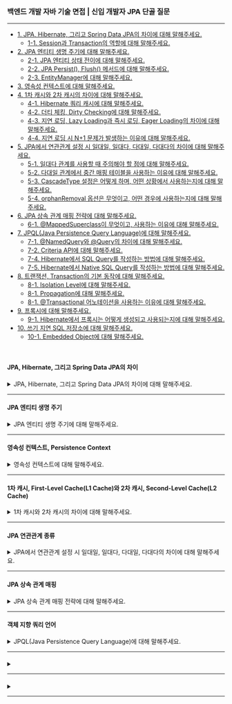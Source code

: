 ### 백엔드 개발 자바 기술 면접 | 신입 개발자 JPA 단골 질문

---

- [1. JPA, Hibernate, 그리고 Spring Data JPA의 차이에 대해 말해주세요.](#jpa-hibernate-그리고-spring-data-jpa의-차이)
    - [1-1. Session과 Transaction의 역할에 대해 말해주세요.]()
- [2. JPA 엔티티 생명 주기에 대해 말해주세요.](#jpa-엔티티-생명-주기)
    - [2-1. JPA 엔티티 상태 전이에 대해 말해주세요.]()
    - [2-2. JPA Persist(), Flush() 메서드에 대해 말해주세요.]()
    - [2-3. EntityManager에 대해 말해주세요.]()
- [3. 영속성 컨텍스트에 대해 말해주세요.](#영속성-컨텍스트-persistence-context)
- [4. 1차 캐시와 2차 캐시의 차이에 대해 말해주세요.](#1차-캐시-first-level-cachel1-cache와-2차-캐시-second-level-cachel2-cache)
    - [4-1. Hibernate 쿼리 캐시에 대해 말해주세요.]()
    - [4-2. 더티 체킹, Dirty Checking에 대해 말해주세요.]()
    - [4-3. 지연 로딩, Lazy Loading과 즉시 로딩, Eager Loading의 차이에 대해 말해주세요.]()
    - [4-4. 지연 로딩 시 N+1 문제가 발생하는 이유에 대해 말해주세요.]()
- [5. JPA에서 연관관계 설정 시 일대일, 일대다, 다대일, 다대다의 차이에 대해 말해주세요.](#jpa-연관관계-종류)
    - [5-1. 일대다 관계를 사용할 때 주의해야 할 점에 대해 말해주세요.](#)
    - [5-2. 다대일 관계에서 중간 매핑 테이블을 사용하는 이유에 대해 말해주세요.]()
    - [5-3. CascadeType 설정은 어떻게 하며, 어떤 상황에서 사용하는지에 대해 말해주세요.]()
    - [5-4. orphanRemoval 옵션은 무엇이고, 어떤 경우에 사용하는지에 대해 말해주세요.]()
- [6. JPA 상속 관계 매핑 전략에 대해 말해주세요.](#jpa-상속-관계-매핑)
    - [6-1. @MappedSuperclass이 무엇이고, 사용하는 이유에 대해 말해주세요.]()
- [7. JPQL(Java Persistence Query Language)에 대해 말해주세요.](#객체-지향-쿼리-언어)
    - [7-1. @NamedQuery와 @Query의 차이에 대해 말해주세요.]()
    - [7-2. Criteria API에 대해 말해주세요.]()
    - [7-4. Hibernate에서 SQL Query를 작성하는 방법에 대해 말해주세요.]()
    - [7-5. Hibernate에서 Native SQL Query를 작성하는 방법에 대해 말해주세요.]()
- [8. 트랜잭션, Transaction의 기본 동작에 대해 말해주세요.]()
    - [8-1. Isolation Level에 대해 말해주세요.]()
    - [8-1. Propagation에 대해 말해주세요.]()
    - [8-1. @Transactional 어노테이션을 사용하는 이유에 대해 말해주세요.]()
- [9. 프록시에 대해 말해주세요.]()
    - [9-1. Hibernate에서 프록시는 어떻게 생성되고 사용되는지에 대해 말해주세요.]()
- [10. 쓰기 지연 SQL 저장소에 대해 말해주세요.]()
    - [10-1. Embedded Object에 대해 말해주세요.]()

<br>

#### JPA, Hibernate, 그리고 Spring Data JPA의 차이

<details>
<summary>JPA, Hibernate, 그리고 Spring Data JPA의 차이에 대해 말해주세요.</summary>

- **JPA, Java Persistence API**: 데이터베이스와의 상호작용을 위해 **EntityManager를 통해 구현되는 인터페이스**로, ORM의 표준이다.
- **Hibernate**: **JPA를 구현한 라이브러리**로, 많은 기능과 성능 최적화를 제공한다. 다른 JPA 구현체로 쉽게 전환이 가능하다.
- **Spring Data JPA**: JPA를 기반으로 Repository 인터페이스를 통해 **메서드 이름에 맞는 쿼리를 자동으로 생성**해주는 편리한 기능을 제공한다.

<details>
<summary>⁉️ Hibernate에서 Session과 Transaction의 역할에 대해 말해주세요.</summary>

- **Session**: Hibernate와 데이터베이스 간의 연경을 관리한다.
    - **CRUD 작업**: 엔티티를 저장, 조회, 업데이트, 삭제하는 작업을 수행한다.
    - **1차 캐시**: 엔티티 객체를 1차 캐시에 저장하여 동일한 세션 내에서 동일한 객체에 대한 중복 조회를 방지한다.
    - **쿼리 실행**: HQL이나 Criteria API를 사용하여 쿼리를 실행하고 결과를 반환한다.


- **Transaction**: 데이터베이스 작업의 원자성을 보장한다.
    - **원자성 보장**: 여러 데이터베이스 작업이 모두 성공하거나 모두 실패하게 함으로써 데이터의 일관성을 유지한다.
    - **커밋 / 롤백**: 트랜잭션을 사용하여 작업을 커밋(확인)하거나 롤백(취소)할 수 있다.
    - **동시성 제어**: 트랜잭션을 통해 데이터베이스의 동시성 문제를 관리한다.

> Session은 Hibernate와 데이터베이스 간의 상호작용을 관리하는 반면, Transaction은 데이터베이스 작업의 원자성과 일관성을 보장하는 역할을 한다.

</details>

</details>

---

#### JPA 엔티티 생명 주기

<details>
<summary>JPA 엔티티 생명 주기에 대해 말해주세요.</summary>

- **비영속 상태, Transient**: 엔티티가 생성되었지만 데이터베이스에 저장되지 않고 **영속성 컨텍스트와 연결되지 않은 상태**이다.
- **영속 상태, Managed**: persist 메서드를 호출하여 엔티티가 **영속성 컨텍스트에 저장**되고 데이터베이스에 연결된 상태이다.
    - 이 상태에서는 **변경 사항이 자동으로 감지되어 데이터베이스에 반영**된다. 이 과정을 **Dirty Checking**이라고 한다.
- **준영속 상태, Detached**: detach 메서드를 호출하거나 EntityManager가 닫힐 때, **영속성 컨텍스트에서 더 이상 관리하지 않는 상태**이다.
- **삭제 상태, Removed**: remove 메서드를 호출하여 **영속성 컨텍스트에서 제거된 상태**로, 트랜잭션이 커밋될 때 데이터베이스에서 삭제된다.

<details>
<summary>⁉️ JPA 엔티티 상태 전이에 대해 말해주세요.</summary>

1. **Transient (비영속 상태) → Managed (영속 상태)**
    - persist() 메서드를 호출하여 엔티티를 영속성 컨텍스트에 저장한다.
2. **Managed (영속 상태) → Detached (준영속 상태)**
    - detach() 메서드를 호출하거나 EntityManager가 닫힐 때 엔티티가 영속성 컨텍스트에서 분리된다.
3. **Managed (영속 상태) → Removed (삭제 상태)**
    - remove() 메서드를 호출하여 엔티티를 영속성 컨텍스트에서 제거한다.
4. **Detached (준영속 상태) → Managed (영속 상태)**
    - merge() 메서드를 호출하여 준영속 상태의 엔ㅌ니티를 다시 영속성 컨텍스트에 병합한다.

</details>

<br>

<details>
<summary>⁉️ JPA Persist(), Flush() 메서드에 대해 말해주세요.</summary>

- **persit()**: 새로운 엔티티를 영속성 컨텍스트에 추가하여 영속 상태로 전이시키며, 트랜잭션 커밋 시 데이터베이스에 저장된다.
- **flush()**: 영속성 컨텍스트의 변경 사항을 즉시 데이터베이스에 반영하지만, 트랜잭션이 커밋되기 전까지는 변경 사항이 실제 저장되지 않는다.

</details>

<br>

<details>
<summary>⁉️ EntityManager에 대해 말해주세요.</summary>

- 엔티티의 **생명 주기를 관리**하고 데이터베이스와의 상호작용을 수행하는 주요 **인터페이스**이다.
- EntityManager 객체는 엔티티를 영속성 컨텍스트에 저장하고, 쿼리를 실행하며, 트랜잭션을 관리하는 역할을 한다.

</details>

</details>

---

#### 영속성 컨텍스트, Persistence Context

<details>
<summary>영속성 컨텍스트에 대해 말해주세요.</summary>

- 엔티티를 **메모리에 저장 및 관리**하며, 데이터베이스와의 상호작용을 최적화한다.
- EntityManager는 하나의 영속성 컨텍스트와 연결되어 있으며, EntityManager가 사용될 때까지 유지된다.
- 데이터베이스와의 실제 연결 없이 엔티티의 상태를 관리하는 **가상의 저장소 역할**을 하며, 엔티티의 상태 변화는 데이터베이스에 자동으로 반영된다.

</details>

---

#### 1차 캐시, First-Level Cache(L1 Cache)와 2차 캐시, Second-Level Cache(L2 Cache)

<details>
<summary>1차 캐시와 2차 캐시의 차이에 대해 말해주세요.</summary>

- **1차 캐시**: 각 EntityManager에 의해 관리되는 캐시로, 영속성 컨텍스트 내에서 엔티티의 상태를 저장한다.
    - EntityManager 인스턴스에 국한되어 있으며, 해당 인스턴스가 열려 있는 동안만 유효하다.
    - 변경을 자동으로 감지하는 Dirty Checking으로 데이터베이스에 반영하며, 메모리에 저장되어 데이터베이스 접근을 줄여 성능 향상과 빠른 속도를 제공한다.

- **2차 캐시**: 애플리케이션 전체에서 공유되는 캐시로, 여러 EntityManager 인스턴스에서 사용 가능하다.
    - EntityManager가 종료되어도 캐시는 유지되며, 설정에 따라 지속적으로 존재할 수 있다.
    - 동시성 극대화를 위해 데이터의 복사본을 반환하며, 데이터 일관성 관리를 위해 캐시 무효화 정책이나 TTL을 설정할 수 있다.

<details>
<summary>⁉️ Hibernate 쿼리 캐시에 대해 말해주세요.</summary>

- **엔티티 캐시, Entity Cache**: 자주 조회되는 엔티티의 상태를 메모리에 저장해 데이터베이스 접근을 줄인다.
- **컬렉션 캐시, Collection Cache**: 특정 엔티티와 관련된 컬렉션의 데이터를 캐시하여, 해당 엔티티를 조회할 때 관련된 컬렉션을 신속히 가져올 수 있도록 한다.
- **쿼리 캐시, Query Cache**: 동일한 쿼리를 반복적으로 실행할 때, 데이터베이스에 접근하지 않고 캐시된 결과를 반환하여 성능을 향상시킨다.

<br>

**쿼리 캐시 사용 방법**

1. Hibernate 설정: application.properties에서 쿼리 캐시를 활성화한다.

```properties
spring.jpa.properties.hibernate.cache.use_second_level_cache=true
spring.jpa.properties.hibernate.cache.region.factory_class=org.hibernate.cache.ehcache.EhCacheRegionFactory
spring.jpa.properties.hibernate.cache.use_query_cache=true
```

2. 쿼리 캐시 사용: 쿼리를 실행할 때 setHint를 사용하여 쿼리 캐시를 사용하도록 설정한다.

```java
entityManager.createQuery("SELECT M FROM Member M")
  .

setHint("org.hibernate.cacheable",true) // 쿼리 캐시 사용
  .

getResultList();
```

<br>

**Spring Data JPA에서 쿼리 캐시 사용 방법**

1. Spring Data JPA 설정: application.properties에서 쿼리 캐시를 활성화한다.

```properties
spring.jpa.properties.hibernate.cache.use_second_level_cache=true
spring.jpa.properties.hibernate.cache.region.factory_class=org.hibernate.cache.ehcache.EhCacheRegionFactory
spring.jpa.properties.hibernate.cache.use_query_cache=true
```

2. 쿼리 캐시 사용: Spring Data JPA의 @Query 어노테이션을 사용하여 쿼리 캐시를 설정한다.

- Hibernate의 쿼리 캐시를 활용한다면 @QueryHints를 사용하여 활성화한다.

```java
public interface MemberRepository extends Repository<Member, Long> {

	@QueryHints(value = {
		@QueryHint(name = "org.hibernate.cacheable", value = "true"),
		@QueryHint(name = "org.hibernate.cacheRegion", value = "member-by-lastname") // cache-region 값 설정
	})
	Page<Member> findByLastname(String lastname, Pageable pageable);
}
```

- Spring의 캐시 기능을 통해 메서드 결과를 캐시하고 싶다면 @Cacheable을 사용하여 활성화한다.

```java

@Query(value = "SELECT M FROM Member M", nativeQuery = false)
@org.springframework.cache.annotation.Cacheable
	// 캐시 사용 설정
List<Member> findAllMembers();
```

</details>

<br>

<details>
<summary>⁉️ 더티 체킹, Dirty Checking에 대해 말해주세요.</summary>

- JPA는 엔티티의 상태를 영속성 컨텍스트 내에서 관리한다. 엔티티가 영속 상태에 있을 때, JPA는 해당 엔티티의 필드 값을 감시한다.
- 엔티티의 필드 값이 변경되면, JPA는 이를 감지하여 해당 엔티티가 **더티, Dirty** 상태임을 인식한다.
- 더티 체킹은 주로 트랜잭션이 커밋될 때 이루어지며, 변경된 내용을 데이터베이스에 자동으로 반영한다.

```java
Member member = entityManager.find(Member.class, 1);
member.

setName("NewName");   // 필드 값 변경

entityManager.

getTransaction().

commit();   // 변경된 내용이 데이터베이스에 반영된다.
```

> JPA가 변경을 감지하기 위해서는 필드 값을 직접 수정하거나 setter 메서드를 사용해야 한다. 그렇지 않을 경우 JPA는 변경 사항을 인식하지 못한다.

</details>

<br>

<details>
<summary>⁉️ 지연 로딩, Lazy Loading과 즉시 로딩, Eager Loading의 차이에 대해 말해주세요.</summary>

- **지연 로딩, Lazy Loading**: 필요할 때만 데이터를 로드하여 성능과 메모리를 최적화하지만, N+1 문제와 같은 단점이 있을 수 있다.
- **즉시 로딩, Eager Loading**: 모든 연관 데이터를 즉시 로드하여 데이터 접근이 용이하지만, 초기 로딩 시간과 메모리 사용량이 증가할 수 있다.

</details>

<br>

<details>
<summary>⁉️ 지연 로딩 시 N+1 문제가 발생하는 이유에 대해 말해주세요.</summary>

- 연관된 엔티티를 실제 필요 시까지 로드하지 않는 방식으로 부모 엔티티 조회 후, 자식 엔티티에 접근할 때마다 추가적인 쿼리가 실행된다.
- 이를 해결하기 위해 _JOIN FETCH_, _Batch Fetching_, *FetchType.EAGER*를 사용하는 방법이 있다.

</details>

</details>

---

#### JPA 연관관계 종류

<details>
<summary>JPA에서 연관관계 설정 시 일대일, 일대다, 다대일, 다대다의 차이에 대해 말해주세요.</summary>

- **일대일(1:1)**: 하나의 엔티티가 다른 엔티티와 일대일 관계를 가지는 경우이다.
- **일대다(1:N)**: 하나의 엔티티가 여러 엔티티와 관계를 가지는 경우이다.
- **다대일(N:1)**: 여러 엔티티가 하나의 엔티티와 관계를 가지는 경우이다.
- **다대다(N:M)**: 여러 엔티티가 서로 관계를 가지는 경우이다.

> 데이터베이스를 기준으로 다중성을 결정하며, 다(N) 쪽이 외래키를 가지고 있다.

<details>
<summary>⁉️ 일대다 관계를 사용할 때 주의해야 할 점에 대해 말해주세요.</summary>

- 일대다(1:N) 관계에서 일(1) 쪽의 수정만 했지만, 다(N) 쪽의 수정이 생겨 쿼리가 발생하게 된다.
- 일대다(1:N) 단방향 연관관계 매핑이 필요한 경우, **다대일(N:1) 양방향 연관관계 매핑**이 추후 유지보수가 더 수월하다.

</details>

<br>

<details>
<summary>⁉️ 다대일 관계에서 중간 매핑 테이블을 사용하는 이유에 대해 말해주세요.</summary>

- 다대다(N:M) 관계는 중간 테이블이 숨겨져 있어 복잡한 조인 쿼리가 발생할 수 있다.
- 자동 생성된 중간 테이블은 외래 키 외에 다른 정보들도 저장하므로 문제가 발생할 확률이 높다.

> 다대다(N:M) 관계는 일대다(1:N) 혹은 다대일(N:1) 관계로 풀어서 중간 테이블을 엔티티로 만드는 것이 유연한 변경이 도움이 된다.

</details>

<br>

<details>
<summary>⁉️ CascadeType 설정은 어떻게 하며, 어떤 상황에서 사용하는지에 대해 말해주세요.</summary>

- **CASCADE 영속성 전이**는 **부모 엔티티의 상태 변화가 자식 엔티티에 전파**되는 기능이다.

```java

@Entity
public class Child {
	@Id
	@GeneratedValue(strategy = GenerationType.IDENTITY)
	private Long id;

	@ManyToOne
	@JoinColumn(name = "parent_id") // 외래 키 설정
	private Parent parent;

	// 기타 필드, 생성자, getter/setter 등
}

@Entity
public class Parent {
	@Id
	@GeneratedValue(strategy = GenerationType.IDENTITY)
	private Long id;

	@OneToMany(mappedBy = "parent", cascade = CascadeType.ALL)
	private List<Child> children = new ArrayList<>();

	// 기타 필드, 생성자, getter/setter 등
}
```

- CascadeType의 종류로는 **PERSIST**, **MERGE**, **REMOVE**, **REFRESH**, **DETACH**, **ALL**이 있다.

</details>

<br>

<details>
<summary>⁉️ orphanRemoval 옵션은 무엇이고, 어떤 경우에 사용하는지에 대해 말해주세요.</summary>

- **부모 엔티티와의 관계가 끊어진 자식 엔티티를 자동으로 삭제**하는 JPA 기능이다.
- 관계를 정의할 때 `orphanRemoval = true`로 설정하여 사용하며, 주로 자식 엔티티가 더 이상 필요하지 않을 때 데이터 무결성 유지를 위해 사용한다.

</details>

</details>

---

#### JPA 상속 관계 매핑

<details>
<summary>JPA 상속 관계 매핑 전략에 대해 말해주세요.</summary>

- **조인 전략**: 부모 클래스와 자식 클래스 각각에 테이블을 생성한다.
    - 부모 클래스의 테이블과 자식 클래스의 테이블을 조인하여 데이터를 조회한다.
    - @Inheritance(strategy = InheritanceType.JOINED)를 부모 클래스에 사용한다.

- **단일 테이블 전략**: 모든 클래스의 데이터를 하나의 테이블에 저장한다.
    - @Inheritance(strategy = InheritanceType.SINGLE_TABLE)를 부모 클래스에 사용한다.
    - @DiscriminatorColumn과 @DiscriminatorValue를 사용하여 각 서브타입을 구별한다.

- **구현 클래스별 테이블 전략**: 각 서브타입마다 별도의 테이블을 생성한다.
    - @Inheritance(strategy = InheritanceType.TABLE_PER_CLASS)를 부모 클래스에 사용한다.

<details>
<summary>⁉️ @MappedSuperclass이 무엇이고, 사용하는 이유에 대해 말해주세요.</summary>

- JPA에서 부모 클래스가 테이블로 매핑되지 않도록 하면서, 자식 클래스가 부모 클래스의 필드를 상속받을 수 있게 한다.
- 공통 속성을 여러 엔티티에 적용하고 싶을 때 유용하다.

</details>

</details>

---

#### 객체 지향 쿼리 언어

<details>
<summary>JPQL(Java Persistence Query Language)에 대해 말해주세요.</summary>

- JPA에서 제공하는 객체 지향 쿼리 언어로, SQL과 유사하지만 데이터베이스 테이블이 아닌 엔티티 객체를 기반으로 쿼리를 작성한다.

**JPQL 특징**

- **객체 지향적**: 엔티티와 그 속성을 사용하여 쿼리를 구성한다.
- **데이터베이스 독립성**: JPA 구현체에 따라 다르게 해석될 수 있어, 특정 데이터베이스에 종속되지 않아 이식성이 높다.
- **동적 쿼리**: 동적 쿼리를 작성할 수 있는 기능을 제공하며, 조건에 따라 쿼리를 변경할 수 있다.

```java
public class AlbumRepository {

	@PersistenceContext
	private EntityManager entityManager;

	public List<Album> findAlbumsByArtist(String artist) {
		String jpql = "SELECT a FROM Album a WHERE a.artist = :artist";
		TypedQuery<Album> query = entityManager.createQuery(jpql, Album.class);
		query.setParameter("artist", artist);
		return query.getResultList();
	}
}
```

> JPQL은 객체 지향적인 데이터 접근을 가능하게 하며, 데이터베이스 구조에 의존하지 않고 엔티티를 중심으로 쿼리를 작성할 수 있다.

<details>
<summary>⁉️ @NamedQuery와 @Query의 차이에 대해 말해주세요.</summary>

- **NamedQuery**: 미리 정의된 JPQL 쿼리로, 엔티티 클래스 레벨에서 @NamedQuery를 사용하여 정의한다.

```java
@NamedQuery(name = "Member.findByName", query = "SELECT m FROM Member m WHERE m.name = :name")
```

- Query: Spring Data JPA에서 제공하는 어노테이션으로, 메서드에 직접 JPQL 또는 SQL 쿼리를 정의할 수 있다.

```java
@Query("SELECT m FROM Member m WHERE m.name = :name")
Member findByName(@Param("name") String name);
```

> @NamedQuery는 반복적이고 성능이 중요할 때, @Query는 복잡한 쿼리나 동적으로 작성할 때 유용하다.

</details>

<br>

<details>
<summary>⁉️ Criteria API에 대해 말해주세요.</summary>

- JPQL을 자바 코드로 작성하도록 도와주는 빌더 클래스 API로, 타입-세이프하고 동적 쿼리를 작성할 수 있다.
  - 타입-세이프로 인해 컴파일 안정성을 제공하며, 컴파일 타임에 오류를 검출할 수 있다.
  - 코드가 복잡하고 장황하여 직관적이지 못해 이해하기 힘들다는 단점이 있다.

</details>

<br>

<details>
<summary>⁉️ </summary>

</details>

</details>

---

####     

<details>
<summary></summary>

<details>
<summary>⁉️ </summary>

</details>

</details>

---

####     

<details>
<summary></summary>

<details>
<summary>⁉️ </summary>

</details>

</details>

---
